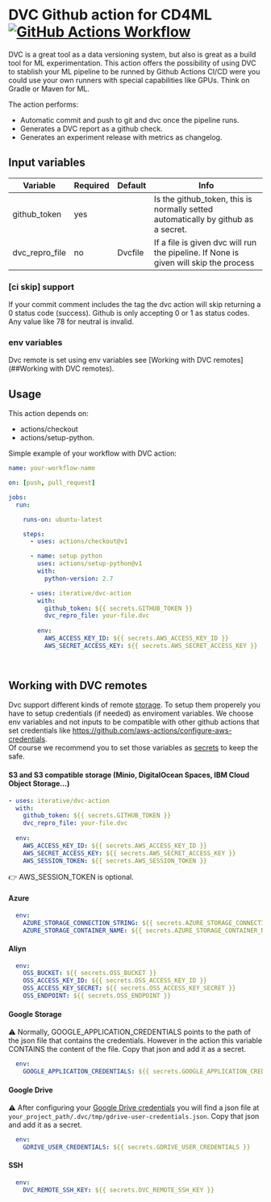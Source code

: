 # DVC Github action for CD4ML [![GitHub Actions Workflow](https://github.com/iterative/dvc-action/workflows/dvc-action/badge.svg)](https://github.com/iterative/dvc-action/actions)

DVC is a great tool as a data versioning system, but also is great as a build tool for ML experimentation. This action offers the possibility of using DVC to stablish your ML pipeline to be runned by Github Actions CI/CD were you could use your own runners with special capabilities like GPUs. Think on Gradle or Maven for ML.

The action performs:

 - Automatic commit and push to git and dvc once the pipeline runs.
 - Generates a DVC report as a github check.
 - Generates an experiment release with metrics as changelog.

## Input variables

Variable | Required | Default | Info
--- | --- | --- | ---
github_token | yes |  | Is the github_token, this is normally setted automatically by github as a secret.
dvc_repro_file | no | Dvcfile | If a file is given dvc will run the pipeline. If None is given will skip the process

### [ci skip] support
If your commit comment includes the tag the dvc action will skip returning a 0 status code (success). Github is only accepting 0 or 1 as status codes. Any value like 78 for neutral is invalid.

### env variables
Dvc remote is set using env variables see [Working with DVC remotes](##Working with DVC remotes).


## Usage

This action depends on: 
 - actions/checkout
 - actions/setup-python.

Simple example of your workflow with DVC action:

```yaml
name: your-workflow-name

on: [push, pull_request]

jobs:
  run:

    runs-on: ubuntu-latest

    steps:
      - uses: actions/checkout@v1

      - name: setup python 
        uses: actions/setup-python@v1
        with:
          python-version: 2.7

      - uses: iterative/dvc-action
        with:
          github_token: ${{ secrets.GITHUB_TOKEN }}
          dvc_repro_file: your-file.dvc
          
        env:
          AWS_ACCESS_KEY_ID: ${{ secrets.AWS_ACCESS_KEY_ID }}
          AWS_SECRET_ACCESS_KEY: ${{ secrets.AWS_SECRET_ACCESS_KEY }}

          
```

## Working with DVC remotes

Dvc support different kinds of remote [storage](https://dvc.org/doc/command-reference/remote/add). 
To setup them properely you have to setup credentials (if needed) as enviroment variables. We choose env variables and not inputs to be compatible with other github actions that set credentials like https://github.com/aws-actions/configure-aws-credentials.  
Of course we recommend you to set those variables as [secrets](https://help.github.com/es/actions/automating-your-workflow-with-github-actions/creating-and-using-encrypted-secrets) to keep the safe.

#### S3 and S3 compatible storage (Minio, DigitalOcean Spaces, IBM Cloud Object Storage...) 

```yaml
- uses: iterative/dvc-action
  with:
    github_token: ${{ secrets.GITHUB_TOKEN }}
    dvc_repro_file: your-file.dvc
    
  env:
    AWS_ACCESS_KEY_ID: ${{ secrets.AWS_ACCESS_KEY_ID }}
    AWS_SECRET_ACCESS_KEY: ${{ secrets.AWS_SECRET_ACCESS_KEY }}
    AWS_SESSION_TOKEN: ${{ secrets.AWS_SESSION_TOKEN }}
```

:point_right: AWS_SESSION_TOKEN is optional.

#### Azure

```yaml
  env:
    AZURE_STORAGE_CONNECTION_STRING: ${{ secrets.AZURE_STORAGE_CONNECTION_STRING }}
    AZURE_STORAGE_CONTAINER_NAME: ${{ secrets.AZURE_STORAGE_CONTAINER_NAME }}
```

#### Aliyn

```yaml
  env:
    OSS_BUCKET: ${{ secrets.OSS_BUCKET }}
    OSS_ACCESS_KEY_ID: ${{ secrets.OSS_ACCESS_KEY_ID }}
    OSS_ACCESS_KEY_SECRET: ${{ secrets.OSS_ACCESS_KEY_SECRET }}
    OSS_ENDPOINT: ${{ secrets.OSS_ENDPOINT }}
```

#### Google Storage

:warning: 
Normally, GOOGLE_APPLICATION_CREDENTIALS points to the path of the json file that contains the credentials. However in the action this variable CONTAINS the content of the file. Copy that json and add it as a secret.

```yaml
  env:
    GOOGLE_APPLICATION_CREDENTIALS: ${{ secrets.GOOGLE_APPLICATION_CREDENTIALS }}
```

#### Google Drive

:warning: 
After configuring your [Google Drive credentials](https://dvc.org/doc/command-reference/remote/add) you will find a json file at ```your_project_path/.dvc/tmp/gdrive-user-credentials.json```. Copy that json and add it as a secret.

```yaml
  env:
    GDRIVE_USER_CREDENTIALS: ${{ secrets.GDRIVE_USER_CREDENTIALS }}
```

#### SSH

```yaml
  env:
    DVC_REMOTE_SSH_KEY: ${{ secrets.DVC_REMOTE_SSH_KEY }}
```



